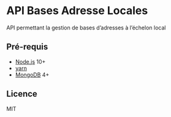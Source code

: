 # API Bases Adresse Locales

API permettant la gestion de bases d’adresses à l’échelon local

## Pré-requis

- [Node.js](https://nodejs.org) 10+
- [yarn](https://www.yarnpkg.com)
- [MongoDB](https://www.mongodb.com) 4+

## Licence

MIT

